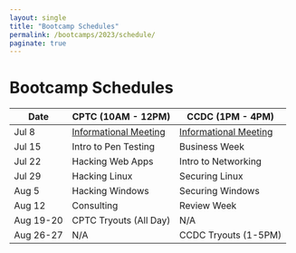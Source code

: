 ```yaml
---
layout: single
title: "Bootcamp Schedules"
permalink: /bootcamps/2023/schedule/
paginate: true
---
```


# Bootcamp Schedules

| Date | CPTC (10AM - 12PM) | CCDC (1PM - 4PM) |
| ---- | -------------------- | -------------------- |
| Jul 8 | [Informational Meeting](/bootcamps/2023/meeting-1/) | [Informational Meeting](/bootcamps/2023/meeting-1/) |
| Jul 15 | Intro to Pen Testing  | Business Week |
| Jul 22 | Hacking Web Apps | Intro to Networking |
| Jul 29  | Hacking Linux    | Securing Linux |
| Aug 5 | Hacking Windows | Securing Windows |
| Aug 12 | Consulting | Review Week |
| Aug 19-20 | CPTC Tryouts (All Day) | N/A |
| Aug 26-27 | N/A | CCDC Tryouts (1-5PM) |